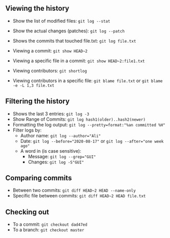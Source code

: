 ## Viewing the history

- Show the list of modified files: `git log --stat`
- Show the actual changes (patches): `git log --patch`
- Shows the commits that touched file.txt: `git log file.txt`

- Viewing a commit: `git show HEAD~2`
- Viewing a specific file in a commit: `git show HEAD~2:file1.txt`

- Viewing contributors: `git shortlog`
- Viewing contributors in a specific file: `git blame file.txt` or `git blame -e -L 1,3 file.txt`

## Filtering the history

- Shows the last 3 entries: `git log -3`
- Show Range of Commits: `git log hash1(older)..hash2(newer)`
- Formatting the log output: `git log --pretty=format:"%an committed %H"`
- Filter logs by:
  - Author name: `git log --author="Ali"`
  - Date: `git log --before="2020-08-17"` or `git log --after="one week ago"`
  - A word in (is case sensitive):
    - Message: `git log --grep="GUI"`
    - Changes: `git log -S"GUI"`

## Comparing commits

- Between two commits: `git diff HEAD~2 HEAD --name-only`
- Specific file between commits: `git diff HEAD~2 HEAD file.txt`

## Checking out

- To a commit: `git checkout dad47ed`
- To a branch: `git checkout master`
